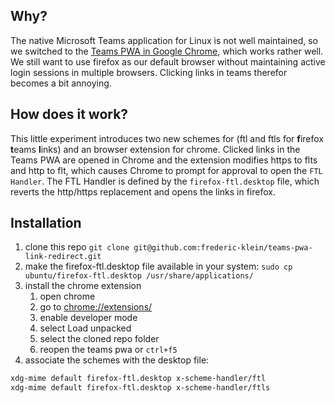 ## Why?

The native Microsoft Teams application for Linux is not well maintained, so we switched to the [Teams PWA in Google Chrome](https://techcommunity.microsoft.com/t5/microsoft-teams-blog/microsoft-teams-progressive-web-app-now-available-on-linux/bc-p/3674458/highlight/true#M11387%2309), which works rather well.
We still want to use firefox as our default browser without maintaining active login sessions in multiple browsers. Clicking links in teams therefor becomes a bit annoying.

## How does it work?

This little experiment introduces two new schemes for (ftl and ftls for **f**irefox **t**eams **l**inks) and an browser extension for chrome. Clicked links in the Teams PWA are opened in Chrome and the extension modifies https to flts and http to flt, which causes Chrome to prompt for approval to open the `FTL Handler`. The FTL Handler is defined by the `firefox-ftl.desktop` file, which reverts the http/https replacement and opens the links in firefox. 

## Installation

1. clone this repo `git clone git@github.com:frederic-klein/teams-pwa-link-redirect.git`
1. make the firefox-ftl.desktop file available in your system: `sudo cp ubuntu/firefox-ftl.desktop /usr/share/applications/`
1. install the chrome extension
    1. open chrome
    1. go to [chrome://extensions/](chrome://extensions/)
    1. enable developer mode
    1. select Load unpacked
    1. select the cloned repo folder
    1. reopen the teams pwa or `ctrl+f5`
1. associate the schemes with the desktop file:
```BASH
xdg-mime default firefox-ftl.desktop x-scheme-handler/ftl
xdg-mime default firefox-ftl.desktop x-scheme-handler/ftls
```